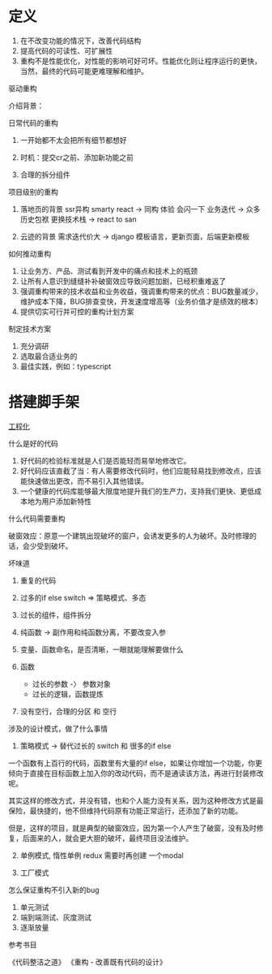 # 定义

1. 在不改变功能的情况下，改善代码结构
2. 提高代码的可读性、可扩展性
3. 重构不是性能优化，对性能的影响可好可坏。性能优化则让程序运行的更快，当然，最终的代码可能更难理解和维护。


驱动重构

介绍背景：

日常代码的重构

1. 一开始都不太会把所有细节都想好

2. 时机：提交cr之前、添加新功能之前

3. 合理的拆分组件




项目级别的重构

1. 落地页的背景
   ssr异构 smarty react -> 同构  体验 会闪一下
   业务迭代 -> 众多历史包袱
   更换技术栈 -> react  to  san

2. 云迹的背景
   需求迭代价大 -> django 模板语言，更新页面，后端更新模板


如何推动重构

1. 让业务方、产品、测试看到开发中的痛点和技术上的瓶颈
2. 让所有人意识到缝缝补补破窗效应导致问题加剧，已经积重难返了
3. 强调重构带来的技术收益和业务收益，强调重构带来的优点：BUG数量减少，维护成本下降，BUG排查变快，开发速度增高等（业务价值才是绩效的根本）
4. 提供切实可行并可控的重构计划方案


制定技术方案
1. 充分调研
2. 选取最合适业务的
3. 最佳实践，例如：typescript

# 搭建脚手架
[工程化](工程化.md)

什么是好的代码

1. 好代码的检验标准就是人们是否能轻而易举地修改它。
2. 好代码应该直截了当：有人需要修改代码时，他们应能轻易找到修改点，应该能快速做出更改，而不易引入其他错误。
3. 一个健康的代码库能够最大限度地提升我们的生产力，支持我们更快、更低成本地为用户添加新特性



什么代码需要重构

破窗效应：原意一个建筑出现破坏的窗户，会诱发更多的人为破坏。及时修理的话，会少受到破坏。

坏味道

1. 重复的代码

2. 过多的if else switch  => 策略模式、多态

3. 过长的组件，组件拆分

4. 纯函数 -> 副作用和纯函数分离，不要改变入参

5. 变量、函数命名，是否清晰，一眼就能理解要做什么

6. 函数
   - 过长的参数 -〉 参数对象
   - 过长的逻辑，函数提炼

7. 没有空行，合理的分区 和 空行




涉及的设计模式，做了什么事情


1. 策略模式 -> 替代过长的 switch 和 很多的if else

一个函数有上百行的代码，函数里有大量的if else，如果让你增加一个功能，你更倾向于直接在目标函数上加入你的改动代码，而不是通读该方法，再进行封装修改呢。

其实这样的修改方式，并没有错，也和个人能力没有关系，因为这种修改方式是最保险，最快捷的，他不但维持代码原有功能正常运行，还添加了新的功能。

但是，这样的项目，就是典型的破窗效应，因为第一个人产生了破窗，没有及时修复，后面来的人，就会更大胆的破坏，最终项目没法维护。




2. 单例模式, 惰性单例
   redux
   需要时再创建
   一个modal


3. 工厂模式





怎么保证重构不引入新的bug

1. 单元测试
2. 端到端测试、灰度测试
3. 逐渐放量



参考书目

《代码整洁之道》
《重构 - 改善既有代码的设计》









